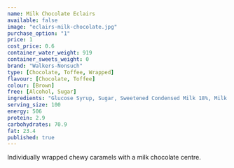 ```yaml
---
name: Milk Chocolate Eclairs
available: false
image: "eclairs-milk-chocolate.jpg"
purchase_option: "1"
price: 1
cost_price: 0.6
container_water_weight: 919
container_sweets_weight: 0
brand: "Walkers-Nonsuch"
type: [Chocolate, Toffee, Wrapped]
flavour: [Chocolate, Toffee]
colour: [Brown]
free: [Alcohol, Sugar]
ingredients: "Glucose Syrup, Sugar, Sweetened Condensed Milk 18%, Milk Chocolate 16% ((Cocoa Solids 35%, Milk Solids 14%), Sugar, Cocoa Mass 36%, Whole Milk Powder 15%, Soya Lecithin, Vanilline Flavour), Vegetable Oil (Palm Oil), Butter 4%, Salt, Molasses, Emulsifier (E471), Flavourings"
serving_size: 100
energy: 506
protein: 2.9
carbohydrates: 70.9
fat: 23.4
published: true
---
```

Individually wrapped chewy caramels with a milk chocolate centre.